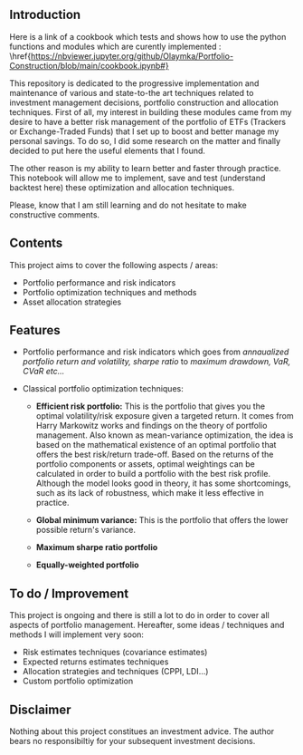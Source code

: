 ## Introduction
Here is a link of a cookbook which tests and shows how to use the python functions and modules which are curently implemented : 
\href{https://nbviewer.jupyter.org/github/Olaymka/Portfolio-Construction/blob/main/cookbook.ipynb#}

This repository is dedicated to the progressive implementation and maintenance of various and state-to-the art techniques related to investment management decisions, portfolio construction and allocation techniques. First of all, my interest in building these modules came from my desire to have a better risk management of the portfolio of ETFs (Trackers or Exchange-Traded Funds) that I set up to boost and better manage my personal savings. To do so, I did some research on the matter and finally decided to put here the useful elements that I found. 

The other reason is my ability to learn better and faster through practice. This notebook will allow me to implement, save and test (understand backtest here) these optimization and allocation techniques. 

Please, know that I am still learning and do not hesitate to make constructive comments.  

## Contents
This project aims to cover the following aspects / areas: 
- Portfolio performance and risk indicators 
- Portfolio optimization techniques and methods
- Asset allocation strategies

## Features
- Portfolio performance and risk indicators which goes from *annaualized portfolio return and volatility, sharpe ratio* to *maximum drawdown, VaR, CVaR etc...*
 
- Classical portfolio optimization techniques: 
  - **Efficient risk portfolio:**
    This is the portfolio that gives you the optimal volatility/risk exposure given a targeted return. It comes from Harry Markowitz works and findings on the theory of portfolio management. Also known as mean-variance optimization, the idea is based on the mathematical existence of an optimal portfolio that offers the best risk/return trade-off. Based on the returns of the portfolio components or assets, optimal weightings can be calculated in order to build a portfolio with the best risk profile. Although the model looks good in theory, it has some shortcomings, such as its lack of robustness, which make it less effective in practice.
    
  - **Global minimum variance:**
    This is the portfolio that offers the lower possible return's variance. 
  - **Maximum sharpe ratio portfolio**
  - **Equally-weighted portfolio**
 
## To do / Improvement
This project is ongoing and there is still a lot to do in order to cover all aspects of portfolio management. Hereafter, some ideas / techniques and methods I will implement very soon: 
- Risk estimates techniques (covariance estimates)
- Expected returns estimates techniques
- Allocation strategies and techniques (CPPI, LDI...)
- Custom portfolio optimization

## Disclaimer 
Nothing about this project constitues an investment advice. The author bears no responsibiltiy for your subsequent investment decisions.
